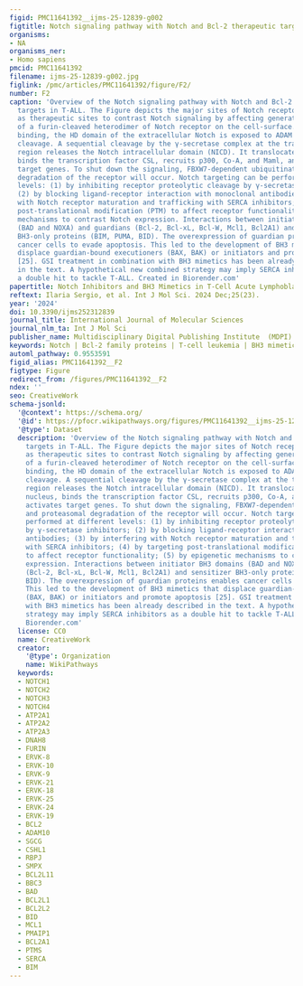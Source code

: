 ```yaml
---
figid: PMC11641392__ijms-25-12839-g002
figtitle: Notch signaling pathway with Notch and Bcl-2 therapeutic targets in T-ALL
organisms:
- NA
organisms_ner:
- Homo sapiens
pmcid: PMC11641392
filename: ijms-25-12839-g002.jpg
figlink: /pmc/articles/PMC11641392/figure/F2/
number: F2
caption: 'Overview of the Notch signaling pathway with Notch and Bcl-2 therapeutic
  targets in T-ALL. The Figure depicts the major sites of Notch receptor trafficking
  as therapeutic sites to contrast Notch signaling by affecting generation and exposition
  of a furin-cleaved heterodimer of Notch receptor on the cell-surface. Upon ligand
  binding, the HD domain of the extracellular Notch is exposed to ADAM metalloproteases
  cleavage. A sequential cleavage by the γ-secretase complex at the transmembrane
  region releases the Notch intracellular domain (NICD). It translocates to the nucleus,
  binds the transcription factor CSL, recruits p300, Co-A, and Maml, and activates
  target genes. To shut down the signaling, FBXW7-dependent ubiquitination and proteasomal
  degradation of the receptor will occur. Notch targeting can be performed at different
  levels: (1) by inhibiting receptor proteolytic cleavage by γ-secretase inhibitors;
  (2) by blocking ligand-receptor interaction with monoclonal antibodies; (3) by interfering
  with Notch receptor maturation and trafficking with SERCA inhibitors; (4) by targeting
  post-translational modification (PTM) to affect receptor functionality; (5) by epigenetic
  mechanisms to contrast Notch expression. Interactions between initiator BH3 domains
  (BAD and NOXA) and guardians (Bcl-2, Bcl-xL, Bcl-W, Mcl1, Bcl2A1) and sensitizer
  BH3-only proteins (BIM, PUMA, BID). The overexpression of guardian proteins enables
  cancer cells to evade apoptosis. This led to the development of BH3 mimetics that
  displace guardian-bound executioners (BAX, BAK) or initiators and promote apoptosis
  [25]. GSI treatment in combination with BH3 mimetics has been already described
  in the text. A hypothetical new combined strategy may imply SERCA inhibitors as
  a double hit to tackle T-ALL. Created in Biorender.com'
papertitle: Notch Inhibitors and BH3 Mimetics in T-Cell Acute Lymphoblastic Leukemia
reftext: Ilaria Sergio, et al. Int J Mol Sci. 2024 Dec;25(23).
year: '2024'
doi: 10.3390/ijms252312839
journal_title: International Journal of Molecular Sciences
journal_nlm_ta: Int J Mol Sci
publisher_name: Multidisciplinary Digital Publishing Institute  (MDPI)
keywords: Notch | Bcl-2 family proteins | T-cell leukemia | BH3 mimetics | Notch inhibitors
automl_pathway: 0.9553591
figid_alias: PMC11641392__F2
figtype: Figure
redirect_from: /figures/PMC11641392__F2
ndex: ''
seo: CreativeWork
schema-jsonld:
  '@context': https://schema.org/
  '@id': https://pfocr.wikipathways.org/figures/PMC11641392__ijms-25-12839-g002.html
  '@type': Dataset
  description: 'Overview of the Notch signaling pathway with Notch and Bcl-2 therapeutic
    targets in T-ALL. The Figure depicts the major sites of Notch receptor trafficking
    as therapeutic sites to contrast Notch signaling by affecting generation and exposition
    of a furin-cleaved heterodimer of Notch receptor on the cell-surface. Upon ligand
    binding, the HD domain of the extracellular Notch is exposed to ADAM metalloproteases
    cleavage. A sequential cleavage by the γ-secretase complex at the transmembrane
    region releases the Notch intracellular domain (NICD). It translocates to the
    nucleus, binds the transcription factor CSL, recruits p300, Co-A, and Maml, and
    activates target genes. To shut down the signaling, FBXW7-dependent ubiquitination
    and proteasomal degradation of the receptor will occur. Notch targeting can be
    performed at different levels: (1) by inhibiting receptor proteolytic cleavage
    by γ-secretase inhibitors; (2) by blocking ligand-receptor interaction with monoclonal
    antibodies; (3) by interfering with Notch receptor maturation and trafficking
    with SERCA inhibitors; (4) by targeting post-translational modification (PTM)
    to affect receptor functionality; (5) by epigenetic mechanisms to contrast Notch
    expression. Interactions between initiator BH3 domains (BAD and NOXA) and guardians
    (Bcl-2, Bcl-xL, Bcl-W, Mcl1, Bcl2A1) and sensitizer BH3-only proteins (BIM, PUMA,
    BID). The overexpression of guardian proteins enables cancer cells to evade apoptosis.
    This led to the development of BH3 mimetics that displace guardian-bound executioners
    (BAX, BAK) or initiators and promote apoptosis [25]. GSI treatment in combination
    with BH3 mimetics has been already described in the text. A hypothetical new combined
    strategy may imply SERCA inhibitors as a double hit to tackle T-ALL. Created in
    Biorender.com'
  license: CC0
  name: CreativeWork
  creator:
    '@type': Organization
    name: WikiPathways
  keywords:
  - NOTCH1
  - NOTCH2
  - NOTCH3
  - NOTCH4
  - ATP2A1
  - ATP2A2
  - ATP2A3
  - DNAH8
  - FURIN
  - ERVK-8
  - ERVK-10
  - ERVK-9
  - ERVK-21
  - ERVK-18
  - ERVK-25
  - ERVK-24
  - ERVK-19
  - BCL2
  - ADAM10
  - SGCG
  - CSHL1
  - RBPJ
  - SMPX
  - BCL2L11
  - BBC3
  - BAD
  - BCL2L1
  - BCL2L2
  - BID
  - MCL1
  - PMAIP1
  - BCL2A1
  - PTMS
  - SERCA
  - BIM
---
```

